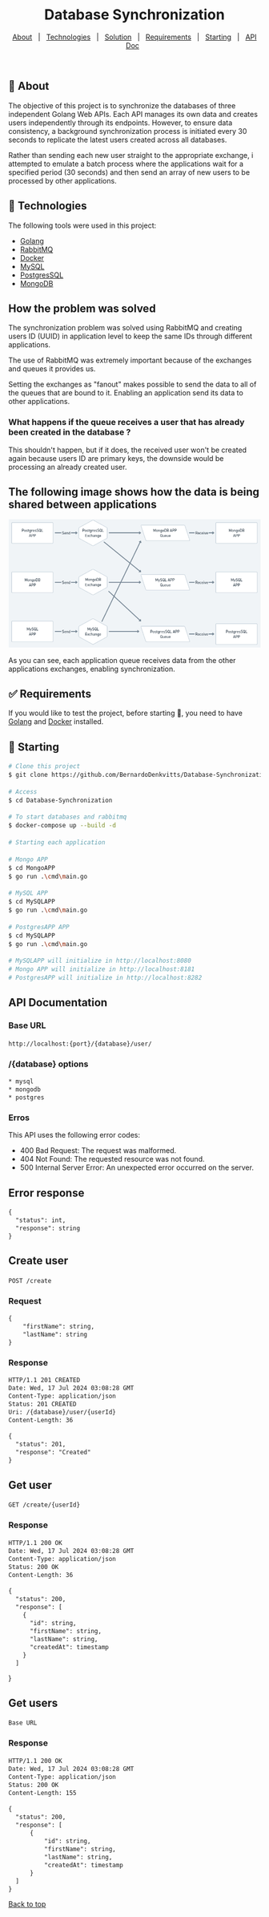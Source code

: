 <h1 align="center">Database Synchronization</h1>

<p align="center">
  <a href="#dart-about">About</a> &#xa0; | &#xa0;
  <a href="#rocket-technologies">Technologies</a> &#xa0; | &#xa0;
  <a href="#how-the-problem-was-solved">Solution</a> &#xa0; | &#xa0;
  <a href="#white_check_mark-requirements">Requirements</a> &#xa0; | &#xa0;
  <a href="#checkered_flag-starting">Starting</a> &#xa0; | &#xa0;
  <a href="#api-documentation">API Doc</a> &#xa0;
</p>

<br>

## :dart: About

The objective of this project is to synchronize the databases of three independent Golang Web APIs. Each API manages its own data and creates users independently through its endpoints. However, to ensure data consistency, a background synchronization process is initiated every 30 seconds to replicate the latest users created across all databases.

Rather than sending each new user straight to the appropriate exchange, i attempted to emulate a batch process where the applications wait for a specified period (30 seconds) and then send an array of new users to be processed by other applications.

## :rocket: Technologies

The following tools were used in this project:

- [Golang](https://go.dev/)
- [RabbitMQ](https://www.rabbitmq.com/)
- [Docker](https://www.docker.com/)
- [MySQL](https://www.mysql.com/)
- [PostgresSQL](https://www.postgresql.org/)
- [MongoDB](https://www.mongodb.com/)

## How the problem was solved

The synchronization problem was solved using RabbitMQ and creating users ID (UUID) in application level to keep the same IDs through different applications.

The use of RabbitMQ was extremely important because of the exchanges and queues it provides us.

Setting the exchanges as "fanout" makes possible to send the data to all of the queues that are bound to it. Enabling an application send its data to other applications.

### What happens if the queue receives a user that has already been created in the database ?

This shouldn't happen, but if it does, the received user won't be created again because users ID are primary keys, the downside would be processing an already created user.

## The following image shows how the data is being shared between applications

![Synchronization.png](Synchronization.png)

As you can see, each application queue receives data from the other applications exchanges, enabling synchronization.

## :white_check_mark: Requirements

If you would like to test the project, before starting :checkered_flag:, you need to have [Golang](https://go.dev/) and [Docker](https://www.docker.com/) installed.

## :checkered_flag: Starting

```bash
# Clone this project
$ git clone https://github.com/BernardoDenkvitts/Database-Synchronization

# Access
$ cd Database-Synchronization

# To start databases and rabbitmq
$ docker-compose up --build -d

# Starting each application

# Mongo APP
$ cd MongoAPP
$ go run .\cmd\main.go

# MySQL APP
$ cd MySQLAPP
$ go run .\cmd\main.go

# PostgresAPP APP
$ cd MySQLAPP
$ go run .\cmd\main.go

# MySQLAPP will initialize in http://localhost:8080
# Mongo APP will initialize in http://localhost:8181
# PostgresAPP will initialize in http://localhost:8282
```

## API Documentation

### Base URL

`http://localhost:{port}/{database}/user/`

### /{database} options

    * mysql
    * mongodb
    * postgres

### Erros

This API uses the following error codes:

- 400 Bad Request: The request was malformed.
- 404 Not Found: The requested resource was not found.
- 500 Internal Server Error: An unexpected error occurred on the server.

## Error response

    {
      "status": int,
      "response": string
    }

## Create user

`POST /create`

### Request

    {
        "firstName": string,
        "lastName": string
    }

### Response

    HTTP/1.1 201 CREATED
    Date: Wed, 17 Jul 2024 03:08:28 GMT
    Content-Type: application/json
    Status: 201 CREATED
    Uri: /{database}/user/{userId}
    Content-Length: 36

    {
      "status": 201,
      "response": "Created"
    }

## Get user

`GET /create/{userId}`

### Response

    HTTP/1.1 200 OK
    Date: Wed, 17 Jul 2024 03:08:28 GMT
    Content-Type: application/json
    Status: 200 OK
    Content-Length: 36

    {
      "status": 200,
      "response": [
        {
          "id": string,
          "firstName": string,
          "lastName": string,
          "createdAt": timestamp
        }
      ]

}

## Get users

`Base URL`

### Response

    HTTP/1.1 200 OK
    Date: Wed, 17 Jul 2024 03:08:28 GMT
    Content-Type: application/json
    Status: 200 OK
    Content-Length: 155

    {
      "status": 200,
      "response": [
          {
              "id": string,
              "firstName": string,
              "lastName": string,
              "createdAt": timestamp
          }
      ]
    }

<a href="#top">Back to top</a>
